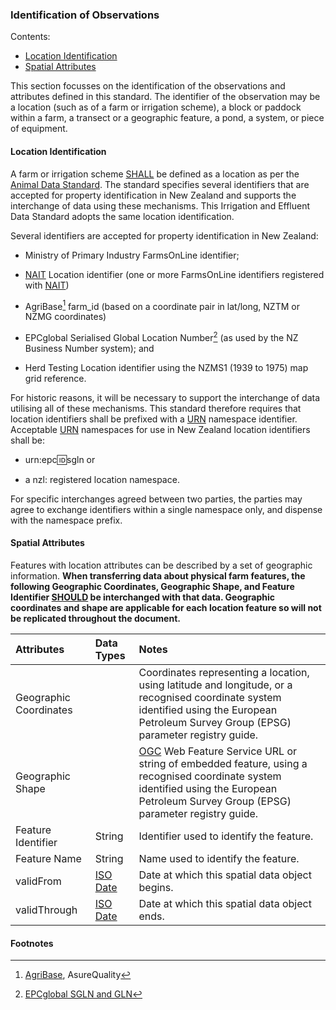 ### Identification of Observations

Contents:
* [Location Identification](#Location-Identification)
* [Spatial Attributes](#Spatial-Attributes)

This section focusses on the identification of the observations and attributes defined in this standard.  The identifier of the observation may be a location (such as of a farm or irrigation scheme), a block or paddock within a farm, a transect or a geographic feature, a pond, a system, or piece of equipment.

#### Location Identification

A farm or irrigation scheme [SHALL](docs/IEDS_Definitions-and-Abbreviations_Interpretation.md#Interpretation) be defined as a location as per the [Animal Data Standard](docs/ADS_Identification-of-Animals-Herds-and-Locations.md). The standard specifies several identifiers that are accepted for property identification in New Zealand and supports the interchange of data using these mechanisms.  This Irrigation and Effluent Data Standard adopts the same location identification. 

Several identifiers are accepted for property identification in New Zealand:

* Ministry of Primary Industry FarmsOnLine identifier;

* [NAIT](docs/IEDS_Definitions-and-Abbreviations_Interpretation.md#Definitions-and-Abbreviations) Location identifier (one or more FarmsOnLine identifiers registered with [NAIT](docs/IEDS_Definitions-and-Abbreviations_Interpretation.md#Definitions-and-Abbreviations))

* AgriBase[^AgriBase] farm_id (based on a coordinate pair in lat/long, NZTM or NZMG coordinates)

* EPCglobal Serialised Global Location Number[^EPCglobal] (as used by the NZ Business Number system); and

* Herd Testing Location identifier using the NZMS1 (1939 to 1975) map grid reference.

For historic reasons, it will be necessary to support the interchange of data utilising all of these mechanisms. This standard therefore requires that location identifiers shall be prefixed with a [URN](docs/IEDS_Definitions-and-Abbreviations_Interpretation.md#Definitions-and-Abbreviations) namespace identifier. Acceptable [URN](docs/IEDS_Definitions-and-Abbreviations_Interpretation.md#Definitions-and-Abbreviations) namespaces for use in New Zealand location identifiers shall be:

* urn:epc:id:sgln or

* a nzl: registered location namespace.

For specific interchanges agreed between two parties, the parties may agree to exchange identifiers within a single namespace only, and dispense with the namespace prefix.

#### Spatial Attributes

Features with location attributes can be described by a set of geographic information. **When transferring data about physical farm features, the following Geographic Coordinates, Geographic Shape, and Feature Identifier [SHOULD](docs/IEDS_Definitions-and-Abbreviations_Interpretation.md#Interpretation) be interchanged with that data. Geographic coordinates and shape are applicable for each location feature so will not be replicated throughout the document.**

Attributes | Data Types | Notes
:--------- | :--------- | :----
Geographic Coordinates |  | Coordinates representing a location, using latitude and longitude, or a recognised coordinate system identified using the European Petroleum Survey Group (EPSG) parameter registry guide.
Geographic Shape | | [OGC](docs/IEDS_Definitions-and-Abbreviations_Interpretation.md#Definitions-and-Abbreviations) Web Feature Service URL or string of embedded feature, using a recognised coordinate system identified using the European Petroleum Survey Group (EPSG) parameter registry guide.
Feature Identifier | String | Identifier used to identify the feature.
Feature Name | String | Name used to identify the feature.
validFrom | [ISO Date](docs/IEDS_Definitions-and-Abbreviations_Interpretation.md#Definitions-and-Abbreviations) | Date at which this spatial data object begins.
validThrough | [ISO Date](docs/IEDS_Definitions-and-Abbreviations_Interpretation.md#Definitions-and-Abbreviations)| Date at which this spatial data object ends.

#### Footnotes

[^AgriBase]: [AgriBase](https://www.asurequality.com/our-solutions/agribase/), AsureQuality 

[^EPCglobal]: [EPCglobal SGLN and GLN](http://www.gs1.org/gdsn/standards)
